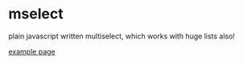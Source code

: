 # mselect
plain javascript written multiselect, which works with huge lists also!

[example page](http://htmlpreview.github.io/?https://github.com/ar1hur/mselect/blob/master/example.html)
